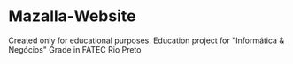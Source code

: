 # Mazalla-Website
Created only for educational purposes.
Education project for "Informática & Negócios" Grade in FATEC Rio Preto
